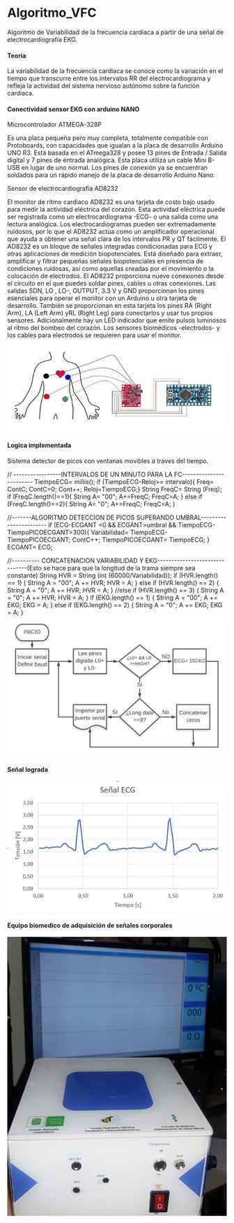 # Algoritmo_VFC
Algoritmo de Variabilidad de la frecuencia cardiaca a partir de una señal de electrocardiografía EKG.

#### Teoria

La variabilidad de la frecuencia cardiaca se conoce como la variación en el tiempo que transcurre entre los intervalos RR del electrocardiograma y refleja la actividad del sistema nervioso autónomo sobre la función cardiaca.

#### Conectividad sensor EKG con arduino NANO

Microcontrolador ATMEGA-328P

Es una placa pequeña pero muy completa, totalmente compatible con Protoboards, con capacidades que igualan a la placa de desarrollo Arduino UNO R3. Está basada en el ATmega328 y posee 13 pines de Entrada / Salida digital y 7 pines de entrada analógica. Esta placa utiliza un cable Mini B-USB en lugar de uno normal. Los pines de conexión ya se encuentran soldados para un rápido manejo de la placa de desarrollo Arduino Nano.

Sensor de electrocardiografia AD8232 

El monitor de ritmo cardíaco AD8232 es una tarjeta de costo bajo usado para medir la actividad eléctrica del corazón. Esta actividad eléctrica puede ser registrada como un electrocardiograma -ECG- o una salida como una lectura analógica. Los electrocardiogramas pueden ser extremadamente ruidosos, por lo que el AD8232 actúa como un amplificador operacional que ayuda a obtener una señal clara de los intervalos PR y QT fácilmente.
El AD8232 es un bloque de señales integradas condicionadas para ECG y otras aplicaciones de medición biopotenciales. Está diseñado para extraer, amplificar y filtrar pequeñas señales biopotenciales en presencia de condiciones ruidosas, así como aquellas creadas por el movimiento o la colocación de electrodos.
El AD8232 proporciona nueve conexiones desde el circuito en el que puedes soldar pines, cables u otras conexiones. Las salidas SDN, LO , LO-, OUTPUT, 3.3 V y GND proporcionan los pines esenciales para operar el monitor con un Arduino u otra tarjeta de desarrollo. También se proporcionan en esta tarjeta los pines RA (Right Arm), LA (Left Arm) yRL (Right Leg) para conectarlos y usar tus propios sensores. Adicionalmente hay un LED indicador que emite pulsos luminosos al ritmo del bombeo del corazón. Los sensores biomédicos -electrodos- y los cables para electrodos se requieren para usar el monitor.


![alt text](image2.jpg)

#### Logica implementada
Sistema detector de picos con ventanas movibles a traves del tiempo.

  // -----------------INTERVALOS DE UN MINUTO PARA LA FC------------------------
  TiempoECG= millis();
  if (TiempoECG-Reloj>= intervalo){
    Freq= ContC; ContC=0; Cont++; Reloj=TiempoECG;}
  String FreqC= String (Freq);
  if (FreqC.length()==1){ String A= "00"; A+=FreqC; FreqC=A; }
  else if (FreqC.length()==2){ String A= "0"; A+=FreqC; FreqC=A; }


  //-------ALGORITMO DETECCION DE PICOS SUPERANDO UMBRAL-----------------------
  if (ECG-ECGANT <0 && ECGANT>umbral && TiempoECG-TiempoPICOECGANT>300){
    Variabilidad= TiempoECG-TiempoPICOECGANT;    ContC++; TiempoPICOECGANT= TiempoECG; 
    }
  ECGANT= ECG; 

  //----------  CONCATENACION VARIABILIDAD Y EKG-------------------------------(Esto se hace para que la longitud de la trama siempre sea constante)
  String HVR = String (int (60000/Variabilidad));
  if (HVR.length() == 1) {    String A = "00";    A += HVR;       HVR = A;  }
  else if (HVR.length() == 2) {    String A = "0";    A += HVR;   HVR = A;  }
  //else if (HVR.length() == 3) {    String A = "0";    A += HVR;    HVR = A;  }
  if (EKG.length() == 1) {    String A = "00";    A += EKG;    EKG = A;  }
  else if (EKG.length() == 2) {    String A = "0";    A += EKG;    EKG = A;  }
![alt text](image3.jpg)


#### Señal lograda
![alt text](image4.jpg)

#### Equipo biomedico de adquisición de señales corporales
![alt text](image1.jpg)
